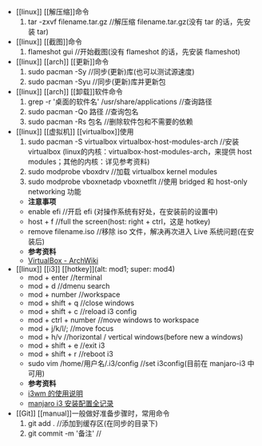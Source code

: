 - [[linux]] [[解压缩]]命令  
  1. tar -zxvf filename.tar.gz //解压缩 filename.tar.gz(没有 tar 的话，先安装 tar)
- [[linux]] [[截图]]命令  
  1. flameshot gui //开始截图(没有 flameshot 的话，先安装 flameshot)
- [[linux]] [[arch]] [[更新]]命令  
  1. sudo pacman -Sy //同步(更新)库(也可以测试源速度)
  2. sudo pacman -Syu //同步(更新)库并更新包
- [[linux]] [[arch]] [[卸载]]软件命令  
  1. grep -r '桌面的软件名' /usr/share/applications //查询路径
  2. sudo pacman -Qo 路径 //查询包名
  3. sudo pacman -Rs 包名 //删除软件包和不需要的依赖
- [[linux]] [[虚拟机]] [[virtualbox]]使用  
  1. sudo pacman -S virtualbox virtualbox-host-modules-arch //安装 virtualbox (linux的内核：virtualbox-host-modules-arch，来提供 host modules；其他的内核：详见参考资料)
  2. sudo modprobe vboxdrv //加载 virtualbox kernel modules
  3. sudo modprobe vboxnetadp vboxnetflt //使用 bridged 和 host-only networking 功能  
  * **注意事项**
  * enable efi //开启 efi (对操作系统有好处，在安装前的设置中)
  * host + f //full the screen(host: right + ctrl，这是 hotkey)
  * remove filename.iso //移除 iso 文件，解决再次进入 Live 系统问题(在安装后)
  * **参考资料**
  * [VirtualBox - ArchWiki](https://wiki.archlinux.org/title/VirtualBox)
- [[linux]] [[i3]] [[hotkey]](alt: mod1; super: mod4)  
  * mod + enter //terminal
  * mod + d //dmenu search
  * mod + number //workspace
  * mod + shift + q //close windows
  * mod + shift + c //reload i3 config
  * mod + ctrl + number //move windows to workspace
  * mod + j/k/l/; //move focus
  * mod + h/v //horizontal / vertical windows(before new a windows)
  * mod + shift + e //exit i3
  * mod + shift + r //reboot i3
  * sudo vim /home/用户名/.i3/config //set i3config(目前在 manjaro-i3 中可用)
  * **参考资料**
  * [i3wm 的使用说明](https://www.jianshu.com/p/b9b644cf528f)
  * [manjaro i3 安装配置全记录](https://blog.csdn.net/qq_39934154/article/details/121714647)
- [[Git]] [[manual]]一般做好准备步骤时，常用命令  
  1. git add . //添加到缓存区(在同步的目录下)
  2. git commit -m '备注' //